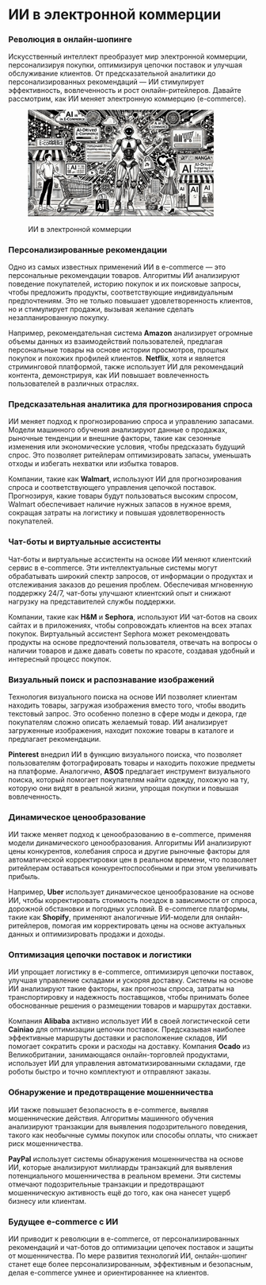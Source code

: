 # ИИ в электронной коммерции

### Революция в онлайн-шопинге

Искусственный интеллект преобразует мир электронной коммерции, персонализируя покупки, оптимизируя цепочки поставок и улучшая обслуживание клиентов. От предсказательной аналитики до персонализированных рекомендаций — ИИ стимулирует эффективность, вовлеченность и рост онлайн-ритейлеров. Давайте рассмотрим, как ИИ меняет электронную коммерцию (e-commerce).

<div align="left"><figure><img src="../../../.gitbook/assets/ai-in-e-commerce-min (1).png" alt="" width="375"><figcaption><p>ИИ в электронной коммерции</p></figcaption></figure></div>

### Персонализированные рекомендации

Одно из самых известных применений ИИ в e-commerce — это персональные рекомендации товаров. Алгоритмы ИИ анализируют поведение покупателей, историю покупок и их поисковые запросы, чтобы предложить продукты, соответствующие индивидуальным предпочтениям. Это не только повышает удовлетворенность клиентов, но и стимулирует продажи, вызывая желание сделать незапланированную покупку.

Например, рекомендательная система **Amazon** анализирует огромные объемы данных из взаимодействий пользователей, предлагая персональные товары на основе истории просмотров, прошлых покупок и похожих профилей клиентов. **Netflix**, хотя и является стриминговой платформой, также использует ИИ для рекомендаций контента, демонстрируя, как ИИ повышает вовлеченность пользователей в различных отраслях.

### Предсказательная аналитика для прогнозирования спроса

ИИ меняет подход к прогнозированию спроса и управлению запасами. Модели машинного обучения анализируют данные о продажах, рыночные тенденции и внешние факторы, такие как сезонные изменения или экономические условия, чтобы предсказать будущий спрос. Это позволяет ритейлерам оптимизировать запасы, уменьшать отходы и избегать нехватки или избытка товаров.

Компании, такие как **Walmart**, используют ИИ для прогнозирования спроса и соответствующего управления цепочкой поставок. Прогнозируя, какие товары будут пользоваться высоким спросом, Walmart обеспечивает наличие нужных запасов в нужное время, сокращая затраты на логистику и повышая удовлетворенность покупателей.

### Чат-боты и виртуальные ассистенты

Чат-боты и виртуальные ассистенты на основе ИИ меняют клиентский сервис в e-commerce. Эти интеллектуальные системы могут обрабатывать широкий спектр запросов, от информации о продуктах и отслеживания заказов до решения проблем. Обеспечивая мгновенную поддержку 24/7, чат-боты улучшают клиентский опыт и снижают нагрузку на представителей службы поддержки.

Компании, такие как **H\&M** и **Sephora**, используют ИИ чат-ботов на своих сайтах и в приложениях, чтобы сопровождать клиентов на всех этапах покупок. Виртуальный ассистент Sephora может рекомендовать продукты на основе предпочтений пользователя, отвечать на вопросы о наличии товаров и даже давать советы по красоте, создавая удобный и интересный процесс покупок.

### Визуальный поиск и распознавание изображений

Технология визуального поиска на основе ИИ позволяет клиентам находить товары, загружая изображения вместо того, чтобы вводить текстовый запрос. Это особенно полезно в сфере моды и декора, где покупателям сложно описать желаемый товар. ИИ анализирует загруженные изображения, находит похожие товары в каталоге и предлагает рекомендации.

**Pinterest** внедрил ИИ в функцию визуального поиска, что позволяет пользователям фотографировать товары и находить похожие предметы на платформе. Аналогично, **ASOS** предлагает инструмент визуального поиска, который помогает покупателям найти одежду, похожую на ту, которую они видят в реальной жизни, упрощая покупки и повышая вовлеченность.

### Динамическое ценообразование

ИИ также меняет подход к ценообразованию в e-commerce, применяя модели динамического ценообразования. Алгоритмы ИИ анализируют цены конкурентов, колебания спроса и другие рыночные факторы для автоматической корректировки цен в реальном времени, что позволяет ритейлерам оставаться конкурентоспособными и при этом увеличивать прибыль.

Например, **Uber** использует динамическое ценообразование на основе ИИ, чтобы корректировать стоимость поездок в зависимости от спроса, дорожной обстановки и погодных условий. В e-commerce платформы, такие как **Shopify**, применяют аналогичные ИИ-модели для онлайн-ритейлеров, помогая им корректировать цены на основе актуальных данных и оптимизировать продажи и доходы.

### Оптимизация цепочки поставок и логистики

ИИ упрощает логистику в e-commerce, оптимизируя цепочки поставок, улучшая управление складами и ускоряя доставку. Системы на основе ИИ анализируют такие факторы, как прогнозы спроса, затраты на транспортировку и надежность поставщиков, чтобы принимать более обоснованные решения о размещении товаров и маршрутах доставки.

Компания **Alibaba** активно использует ИИ в своей логистической сети **Cainiao** для оптимизации цепочки поставок. Предсказывая наиболее эффективные маршруты доставки и расположение складов, ИИ помогает сократить сроки и расходы на доставку. Компания **Ocado** из Великобритании, занимающаяся онлайн-торговлей продуктами, использует ИИ для управления автоматизированными складами, где роботы быстро и точно комплектуют и отправляют заказы.

### Обнаружение и предотвращение мошенничества

ИИ также повышает безопасность в e-commerce, выявляя мошеннические действия. Алгоритмы машинного обучения анализируют транзакции для выявления подозрительного поведения, такого как необычные суммы покупок или способы оплаты, что снижает риск мошенничества.

**PayPal** использует системы обнаружения мошенничества на основе ИИ, которые анализируют миллиарды транзакций для выявления потенциального мошенничества в реальном времени. Эти системы отмечают подозрительные транзакции и предотвращают мошенническую активность ещё до того, как она нанесет ущерб бизнесу или клиентам.

### Будущее e-commerce с ИИ

ИИ приводит к революции в e-commerce, от персонализированных рекомендаций и чат-ботов до оптимизации цепочек поставок и защиты от мошенничества. По мере развития технологий ИИ, онлайн-шопинг станет еще более персонализированным, эффективным и безопасным, делая e-commerce умнее и ориентированнее на клиентов.
